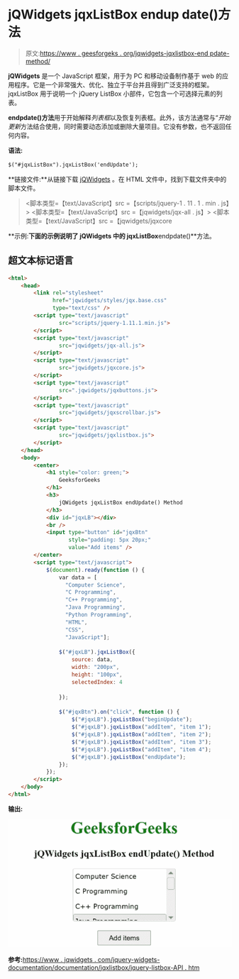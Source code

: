 # jQWidgets jqxListBox endup date()方法

> 原文:[https://www . geesforgeks . org/jqwidgets-jqxlistbox-end pdate-method/](https://www.geeksforgeeks.org/jqwidgets-jqxlistbox-endupdate-method/)

**jQWidgets** 是一个 JavaScript 框架，用于为 PC 和移动设备制作基于 web 的应用程序。它是一个非常强大、优化、独立于平台并且得到广泛支持的框架。jqxListBox 用于说明一个 jQuery ListBox 小部件，它包含一个可选择元素的列表。

**endpdate()方法**用于开始解释*列表框*以及恢复列表框。此外，该方法通常与“*开始更新*方法结合使用，同时需要动态添加或删除大量项目。它没有参数，也不返回任何内容。

**语法:**

```html
$("#jqxListBox").jqxListBox('endUpdate');
```

**链接文件:**从链接下载 [jQWidgets](https://www.jqwidgets.com/download/) 。在 HTML 文件中，找到下载文件夹中的脚本文件。

> <link rel="”stylesheet”" href="”jqwidgets/styles/jqx.base.css”" type="”text/css”">
> <脚本类型=【text/JavaScript】src =【scripts/jquery-1 . 11 . 1 . min . js】></脚本>
> <脚本类型=【text/JavaScript】src =【jqwidgets/jqx-all . js】></脚本>
> <脚本类型=【text/JavaScript】src =【jqwidgets/jqxcore

**示例:**下面的示例说明了 jQWidgets 中的 jqxListBox**endpdate()**方法。

## 超文本标记语言

```html
<html>
    <head>
        <link rel="stylesheet" 
              href="jqwidgets/styles/jqx.base.css" 
              type="text/css" />
        <script type="text/javascript"
                src="scripts/jquery-1.11.1.min.js">
        </script>
        <script type="text/javascript" 
                src="jqwidgets/jqx-all.js">
        </script>
        <script type="text/javascript" 
                src="jqwidgets/jqxcore.js">
        </script>
        <script type="text/javascript" 
                src=".jqwidgets/jqxbuttons.js">
        </script>
        <script type="text/javascript" 
                src="jqwidgets/jqxscrollbar.js">
        </script>
        <script type="text/javascript" 
                src="jqwidgets/jqxlistbox.js">
        </script>
    </head>
    <body>
        <center>
            <h1 style="color: green;">
                GeeksforGeeks
            </h1>
            <h3>
                jQWidgets jqxListBox endUpdate() Method
            </h3>
            <div id="jqxLB"></div>
            <br />
            <input type="button" id="jqxBtn" 
                   style="padding: 5px 20px;" 
                   value="Add items" />
        </center>
        <script type="text/javascript">
            $(document).ready(function () {
                var data = [
                  "Computer Science",
                  "C Programming",
                  "C++ Programming",
                  "Java Programming",
                  "Python Programming",
                  "HTML", 
                  "CSS", 
                  "JavaScript"];

                $("#jqxLB").jqxListBox({
                    source: data,
                    width: "200px",
                    height: "100px",
                    selectedIndex: 4

                });

                $("#jqxBtn").on("click", function () {
                    $("#jqxLB").jqxListBox("beginUpdate");
                    $("#jqxLB").jqxListBox("addItem", "item 1");
                    $("#jqxLB").jqxListBox("addItem", "item 2");
                    $("#jqxLB").jqxListBox("addItem", "item 3");
                    $("#jqxLB").jqxListBox("addItem", "item 4");
                    $("#jqxLB").jqxListBox("endUpdate");
                });
            });
        </script>
    </body>
</html>
```

**输出:**

![](img/83fe5f371de32767700a09249464a3d8.png)

**参考:**[https://www . jqwidgets . com/jquery-widgets-documentation/documentation/jqxlistbox/jquery-listbox-API . htm](https://www.jqwidgets.com/jquery-widgets-documentation/documentation/jqxlistbox/jquery-listbox-api.htm)